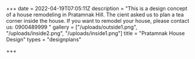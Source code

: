 +++
date = 2022-04-19T07:05:11Z
description = "This is a design concept of a house remodeling in Pratamnak Hill. The cient asked us to plan a tea corner inside the house. If you want to remodel your house, please contact us: 0900489999 "
gallery = ["/uploads/outside1.png", "/uploads/inside2.png", "/uploads/inside1.png"]
title = "Pratamnak House Design"
types = "designplans"

+++
